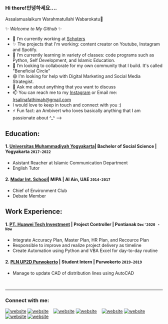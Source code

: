 ### Hi there!안녕하세요.... 
Assalamualaikum Warahmatullahi Wabarokatu👋

✨ _Welcome to My Github_ ✨ 

- 🔭 I’m currently working at [Schoters](https://www.schoters.com/id)
- ✨ The projects that I'm working: content creator on Youtube, Instagram and Spotify.
- 🌱 I’m currently learning in variety of classes: code programs such as Python, Self Development, and Islamic Education.
- 👯 I’m looking to collaborate for my own community that I build. It's called "Beneficial Circle"
- 😄 I’m looking for help with Digital Marketing and Social Media Strategist.
- 💬 Ask me about anything that you want to discuss
- 📫 You can reach me to my [Instagram](Instagram.com/Ukt.fathimah) or Email me: Irsalinafathimah@gmail.com 
- I would love to keep in touch and connect with you :)
- ⚡ Fun fact: an Ambivert who loves basically anything that I am passionate about ^_^
-->
## Education:

#### 1. [Universitas Muhammadiyah Yogyakarta](https://www.umy.ac.id/)| Bachelor of Social Science | Yogyakarta `2017-2022`
   - Asistant Reacher at Islamic Communication Department
   - English Tutor 
 #### 2. [Madar Int. School](https://www.madarschool.ae/)| MIPA | Al Ain, UAE `2014-2017`
   - Chief of Environment Club
   - Debate Member

## Work Experience:
#### 1. [PT. Huawei Tech Investment](https://www.huawei.com) | Project Controller | Pontianak `Dec'2020 - Now`
   - Integrate Accuracy Plan, Master Plan, HR Plan, and Recource Plan
   - Responsible to improve and realize project delivery as timeline
   - Create Automation using Python and VBA Excel for day-to-day routine
#### 2. [PLN UP2D Purwokerto](https://portal.pln.co.id) | Student Intern | Purwokerto `2019-2019`
   - Manage to update CAD of distribution lines using AutoCAD

<br />

---
### Connect with me:

[![website](./img/youtube-light.svg)](https://www.youtube.com/c/IrsyAkaIrsalina98)
[![website](./img/youtube-dark.svg)](https://www.youtube.com/channel/UC22xix7qvwpYWnSQ5QEYtAQ#gh-dark-mode-only)
&nbsp;&nbsp;
[![website](./img/twitter-light.svg)](https://twitter.com/vincentwwidyan#gh-light-mode-only)
[![website](./img/twitter-dark.svg)](https://twitter.com/vincentwwidyan#gh-dark-mode-only)
&nbsp;&nbsp;
[![website](./img/linkedin-light.svg)](https://www.linkedin.com/in/irsalina-fathimah/)
[![website](./img/linkedin-dark.svg)](https://www.linkedin.com/in/vincentwidyan#gh-dark-mode-only)
&nbsp;&nbsp;
[![website](./img/instagram-light.svg)](https:/instagram.com/Ukt.fathimah#gh-light-mode-only)
[![website](./img/instagram-dark.svg)](https://instagram.com/Ukt.fathimah#gh-dark-mode-only)



[webdev]: https://github.com/vincentwidyan/vincentwidyan
